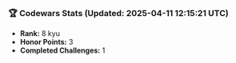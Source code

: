 ### 🏆 Codewars Stats (Updated: 2025-04-11 12:15:21 UTC)

- **Rank:** 8 kyu
- **Honor Points:** 3
- **Completed Challenges:** 1
